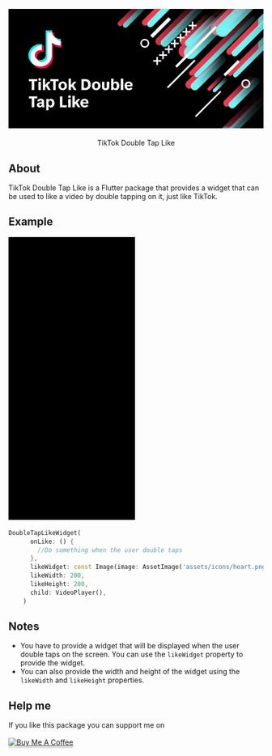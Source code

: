 <p align="center">
  <img src="https://raw.githubusercontent.com/MohamadGreatWarrior/resources/refs/heads/main/cover.jpg" alt="tiktok_double_tap_like" /> <br /><br />
  <span>TikTok Double Tap Like</span>
</p>

## About

TikTok Double Tap Like is a Flutter package that provides a widget that can be used to like a video by double tapping on it, just like TikTok.

## Example

<img src="https://raw.githubusercontent.com/MohamadGreatWarrior/resources/refs/heads/main/2024-10-12%2007.36.16.gif" alt="tiktok_double_tap_like" width="250"/>

```dart
DoubleTapLikeWidget(
      onLike: () {
        //Do something when the user double taps
      },
      likeWidget: const Image(image: AssetImage('assets/icons/heart.png')),
      likeWidth: 200,
      likeHeight: 200,
      child: VideoPlayer(),
    )
```

## Notes

* You have to provide a widget that will be displayed when the user double taps on the screen. You can use the `likeWidget` property to provide the widget.
* You can also provide the width and height of the widget using the `likeWidth` and `likeHeight` properties.

## Help me

If you like this package you can support me on <br><br> <a href="https://www.buymeacoffee.com/tayan" target="_blank"><img src="https://www.buymeacoffee.com/assets/img/custom_images/orange_img.png" alt="Buy Me A Coffee" style="height: 41px !important;width: 174px !important;box-shadow: 0px 3px 2px 0px rgba(190, 190, 190, 0.5) !important;-webkit-box-shadow: 0px 3px 2px 0px rgba(190, 190, 190, 0.5) !important;" ></a>

